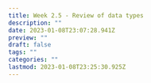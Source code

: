 ```yaml
---
title: Week 2.5 - Review of data types
description: ""
date: 2023-01-08T23:07:28.941Z
preview: ""
draft: false
tags: ""
categories: ""
lastmod: 2023-01-08T23:25:30.925Z
---
```

